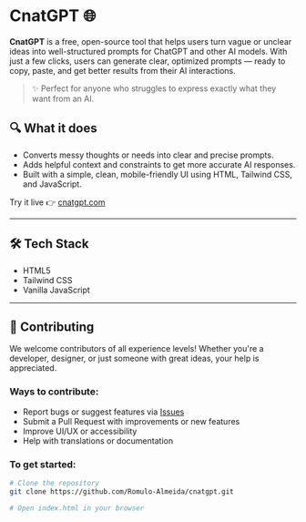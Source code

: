 # CnatGPT 🌐

**CnatGPT** is a free, open-source tool that helps users turn vague or unclear ideas into well-structured prompts for ChatGPT and other AI models. With just a few clicks, users can generate clear, optimized prompts — ready to copy, paste, and get better results from their AI interactions.

> ✨ Perfect for anyone who struggles to express exactly what they want from an AI.

## 🔍 What it does

- Converts messy thoughts or needs into clear and precise prompts.
- Adds helpful context and constraints to get more accurate AI responses.
- Built with a simple, clean, mobile-friendly UI using HTML, Tailwind CSS, and JavaScript.

Try it live 👉 [cnatgpt.com](https://cnatgpt.com)

---

## 🛠 Tech Stack

- HTML5
- Tailwind CSS
- Vanilla JavaScript

---

## 🤝 Contributing

We welcome contributors of all experience levels! Whether you're a developer, designer, or just someone with great ideas, your help is appreciated.

### Ways to contribute:

- Report bugs or suggest features via [Issues](https://github.com/Romulo-Almeida/cnatgpt/issues)
- Submit a Pull Request with improvements or new features
- Improve UI/UX or accessibility
- Help with translations or documentation

### To get started:

```bash
# Clone the repository
git clone https://github.com/Romulo-Almeida/cnatgpt.git

# Open index.html in your browser
